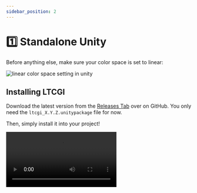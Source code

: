 ```yaml
---
sidebar_position: 2
---
```


# 1️⃣ Standalone Unity

Before anything else, make sure your color space is set to linear:

![linear color space setting in unity](https://github.com/PiMaker/ltcgi/raw/main/Screenshots/LinearColorSpace.jpg)

## Installing LTCGI

Download the latest version from the [Releases Tab](https://github.com/pimaker/ltcgi/releases) over on GitHub. You only need the `ltcgi_X.Y.Z.unitypackage` file for now.

Then, simply install it into your project!

![installing the ltcgi .unitypackage](vid/installing_unitypackage.webm)